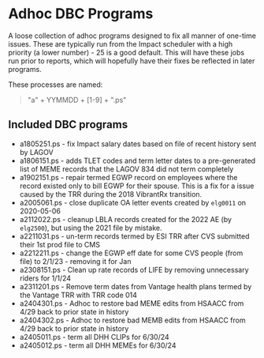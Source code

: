 # Adhoc DBC Programs

A loose collection of adhoc programs designed to fix all manner of one-time issues. These are typically run from the Impact scheduler with a high priority (a lower number) - 25 is a good default. This will have these jobs run prior to reports, which will hopefully have their fixes be reflected in later programs.

These processes are named:

> "a" + YYMMDD + [1-9] + ".ps"

## Included DBC programs

- a1805251.ps - fix Impact salary dates based on file of recent history sent by LAGOV
- a1806151.ps - adds TLET codes and term letter dates to a pre-generated list of MEME records that the LAGOV 834 did not term completely
- a1902151.ps - repair termed EGWP record on employees where the record existed only to bill EGWP for their spouse. This is a fix for a issue caused by the TRR during the 2018 VibrantRx transition.
- a2005061.ps - close duplicate OA letter events created by `elg0011` on 2020-05-06
- a2112022.ps - cleanup LBLA records created for the 2022 AE (by `elg2500`), but using the 2021 file by mistake.
- a2211031.ps - un-term records termed by ESI TRR after CVS submitted their 1st prod file to CMS
- a2212211.ps - change the EGWP eff date for some CVS people (from file) to 2/1/23 - removing it for Jan
- a2308151.ps - Clean up rate records of LIFE by removing unnecessary riders for 1/1/24
- a2311201.ps - Remove term dates from Vantage health plans termed by the Vantage TRR with TRR code 014
- a2404301.ps - Adhoc to restore bad MEME edits from HSAACC from 4/29 back to prior state in history
- a2404302.ps - Adhoc to restore bad MEMB edits from HSAACC from 4/29 back to prior state in history
- a2405011.ps - term all DHH CLIPs for 6/30/24
- a2405012.ps - term all DHH MEMEs for 6/30/24

